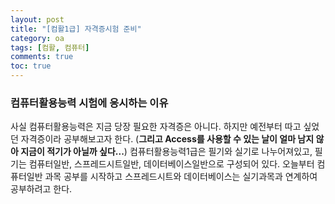 ```yaml
---
layout: post
title: "[컴활1급] 자격증시험 준비"
category: oa
tags: [컴활, 컴퓨터]
comments: true
toc: true
---
```

### 컴퓨터활용능력 시험에 응시하는 이유

사실 컴퓨터활용능력은 지금 당장 필요한 자격증은 아니다. 하지만 예전부터 따고 싶었던 자격증이라 공부해보고자 한다. (__그리고 Access를 사용할 수 있는 날이 얼마 남지 않아 지금이 적기가 아닐까 싶다...__)
컴퓨터활용능력1급은 필기와 실기로 나누어져있고, 필기는 컴퓨터일반, 스프레드시트일반, 데이터베이스일반으로 구성되어 있다.
오늘부터 컴퓨터일반 과목 공부를 시작하고 스프레드시트와 데이터베이스는 실기과목과 연계하여 공부하려고 한다.

